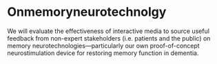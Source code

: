 # Onmemoryneurotechnolgy
We will evaluate the effectiveness of interactive media to source useful feedback from non-expert stakeholders (i.e. patients and the public) on memory neurotechnologies—particularly our own proof-of-concept neurostimulation device for restoring memory function in dementia.
